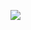 [![](http://img.youtube.com/vi/SDFZ4a5FepE/0.jpg)](http://www.youtube.com/watch?v=SDFZ4a5FepE "Chapter 13 - Exercise 3 - Depth Complexity")

